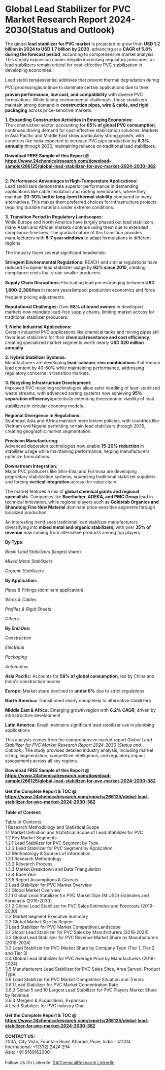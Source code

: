 <h1>Global Lead Stabilizer for PVC Market Research Report 2024-2030(Status and Outlook)</h1><p>The global <strong>lead stabilizer for PVC market</strong> is projected to grow from <strong>USD 1.2 billion in 2024 to USD 1.7 billion by 2030</strong>, advancing at a <strong>CAGR of 5.8% during the forecast period</strong>, according to comprehensive market analysis. This steady expansion comes despite increasing regulatory pressures, as lead stabilizers remain critical for cost-effective PVC stabilization in developing economies.</p><p>Lead stabilizersâessential additives that prevent thermal degradation during PVC processingâcontinue to dominate certain applications due to their <strong>proven performance, low cost, and compatibility</strong> with diverse PVC formulations. While facing environmental challenges, these stabilizers maintain strong demand in <strong>construction pipes, wire &amp; cable, and rigid packaging</strong> across price-sensitive markets.</p><p><strong>1. Expanding Construction Activities in Emerging Economies:</strong><br>
The construction sector, accounting for <strong>65% of global PVC consumption</strong>, continues driving demand for cost-effective stabilization solutions. Markets in Asia Pacific and Middle East show particularly strong growth, with countries like India expected to increase PVC pipe production by <strong>8.3% annually</strong> through 2030, maintaining reliance on traditional lead stabilizers.</p><div><b>Download FREE Sample of this Report @ 
            <a href="https://www.24chemicalresearch.com/download-sample/266125/global-lead-stabilizer-for-pvc-market-2024-2030-382">
            https://www.24chemicalresearch.com/download-sample/266125/global-lead-stabilizer-for-pvc-market-2024-2030-382</a></b></div><br><p><strong>2. Performance Advantages in High-Temperature Applications:</strong><br>
Lead stabilizers demonstrate superior performance in demanding applications like cable insulation and roofing membranes, where they maintain <strong>20-30% better long-term thermal stability</strong> compared to many alternatives. This makes them preferred choices for infrastructure projects requiring durable materials under extreme conditions.</p><p><strong>3. Transition Period in Regulatory Landscapes:</strong><br>
While Europe and North America have largely phased out lead stabilizers, many Asian and African markets continue using them due to extended compliance timelines. The gradual nature of this transition provides manufacturers with <strong>5-7 year windows</strong> to adapt formulations in different regions.</p><p>The industry faces several significant headwinds:</p><p><strong>Stringent Environmental Regulations:</strong> REACH and similar regulations have reduced European lead stabilizer usage by <strong>92% since 2015</strong>, creating compliance costs that strain smaller producers.</p><p><strong>Supply Chain Disruptions:</strong> Fluctuating lead pricesâranging between <strong>USD 1,800-2,300/ton</strong> in recent yearsâimpact production economics and force frequent pricing adjustments.</p><p><strong>Reputational Challenges:</strong> Over <strong>68% of brand owners</strong> in developed markets now mandate lead-free supply chains, limiting market access for traditional stabilizer producers.</p><p><strong>1. Niche Industrial Applications:</strong><br>
Certain industrial PVC applications like chemical tanks and mining pipes still favor lead stabilizers for their <strong>chemical resistance and cost efficiency</strong>, creating specialized market segments worth nearly <strong>USD 320 million annually</strong>.</p><p><strong>2. Hybrid Stabilizer Systems:</strong><br>
Manufacturers are developing <strong>lead-calcium-zinc combinations</strong> that reduce lead content by 40-60% while maintaining performance, addressing regulatory concerns in transition markets.</p><p><strong>3. Recycling Infrastructure Development:</strong><br>
Improved PVC recycling technologies allow safer handling of lead-stabilized waste streams, with advanced sorting systems now achieving <strong>95% separation efficiency</strong>âpotentially extending theeconomic viability of lead stabilizers in circular economy models.</p><p><strong>Regional Divergence in Regulations:</strong><br>
    Southeast Asia and Africa maintain more lenient policies, with countries like Vietnam and Nigeria permitting certain lead stabilizers through 2035, creating geographic market segmentation.</p><p><strong>Precision Manufacturing:</strong><br>
    Advanced dispersion technologies now enable <strong>15-20% reduction</strong> in stabilizer usage while maintaining performance, helping manufacturers optimize formulations.</p><p><strong>Downstream Integration:</strong><br>
    Major PVC producers like Shin-Etsu and Formosa are developing proprietary stabilization systems, squeezing traditional stabilizer suppliers and forcing <strong>vertical integration</strong> across the value chain.</p><p>The market features a mix of <strong>global chemical giants and regional specialists</strong>. Companies like <strong>Baerlocher, ADEKA, and PMC Group</strong> lead in technical innovation, while regional players such as <strong>Goldstab Organics and Shandong Fine New Material</strong> dominate price-sensitive segments through localized production.</p><p>An interesting trend sees traditional lead stabilizer manufacturers diversifying into <strong>mixed metal and organic stabilizers</strong>, with over <strong>35% of revenue</strong> now coming from alternative products among top players.</p><p><strong>By Type:</strong></p><p><em>Basic Lead Stabilizers</em> (largest share)</p><p><em>Mixed Metal Stabilizers</em></p><p><em>Organic Stabilizers</em></p><p><strong>By Application:</strong></p><p><em>Pipes &amp; Fittings</em> (dominant application)</p><p><em>Wires &amp; Cables</em></p><p><em>Profiles &amp; Rigid Sheets</em></p><p><em>Others</em></p><p><strong>By End Use:</strong></p><p><em>Construction</em></p><p><em>Electrical</em></p><p><em>Packaging</em></p><p><em>Automotive</em></p><p><strong>Asia Pacific:</strong> Accounts for <strong>58% of global consumption</strong>, led by China and India's construction booms</p><p><strong>Europe:</strong> Market share declined to <strong>under 8%</strong> due to strict regulations</p><p><strong>North America:</strong> Transitioned nearly completely to alternative stabilizers</p><p><strong>Middle East &amp; Africa:</strong> Emerging growth region with <strong>6.2% CAGR</strong>, driven by infrastructure development</p><p><strong>Latin America:</strong> Brazil maintains significant lead stabilizer use in plumbing applications</p><p>This analysis comes from the comprehensive market report <em>Global Lead Stabilizer for PVC Market Research Report 2024-2030 (Status and Outlook)</em>. The study provides detailed industry analysis, including market sizing, segmentation, competitive intelligence, and regulatory impact assessments across all key regions.</p><div><b>Download FREE Sample of this Report @ 
            <a href="https://www.24chemicalresearch.com/download-sample/266125/global-lead-stabilizer-for-pvc-market-2024-2030-382">
            https://www.24chemicalresearch.com/download-sample/266125/global-lead-stabilizer-for-pvc-market-2024-2030-382</a></b></div><br><div><b>Get the Complete Report & TOC @ 
            <a href="https://www.24chemicalresearch.com/reports/266125/global-lead-stabilizer-for-pvc-market-2024-2030-382">
            https://www.24chemicalresearch.com/reports/266125/global-lead-stabilizer-for-pvc-market-2024-2030-382</a></b></div><br>
            <b>Table of Content:</b><p>Table of Contents<br />
1 Research Methodology and Statistical Scope<br />
1.1 Market Definition and Statistical Scope of Lead Stabilizer for PVC<br />
1.2 Key Market Segments<br />
1.2.1 Lead Stabilizer for PVC Segment by Type<br />
1.2.2 Lead Stabilizer for PVC Segment by Application<br />
1.3 Methodology & Sources of Information<br />
1.3.1 Research Methodology<br />
1.3.2 Research Process<br />
1.3.3 Market Breakdown and Data Triangulation<br />
1.3.4 Base Year<br />
1.3.5 Report Assumptions & Caveats<br />
2 Lead Stabilizer for PVC Market Overview<br />
2.1 Global Market Overview<br />
2.1.1 Global Lead Stabilizer for PVC Market Size (M USD) Estimates and Forecasts (2019-2030)<br />
2.1.2 Global Lead Stabilizer for PVC Sales Estimates and Forecasts (2019-2030)<br />
2.2 Market Segment Executive Summary<br />
2.3 Global Market Size by Region<br />
3 Lead Stabilizer for PVC Market Competitive Landscape<br />
3.1 Global Lead Stabilizer for PVC Sales by Manufacturers (2019-2024)<br />
3.2 Global Lead Stabilizer for PVC Revenue Market Share by Manufacturers (2019-2024)<br />
3.3 Lead Stabilizer for PVC Market Share by Company Type (Tier 1, Tier 2, and Tier 3)<br />
3.4 Global Lead Stabilizer for PVC Average Price by Manufacturers (2019-2024)<br />
3.5 Manufacturers Lead Stabilizer for PVC Sales Sites, Area Served, Product Type<br />
3.6 Lead Stabilizer for PVC Market Competitive Situation and Trends<br />
3.6.1 Lead Stabilizer for PVC Market Concentration Rate<br />
3.6.2 Global 5 and 10 Largest Lead Stabilizer for PVC Players Market Share by Revenue<br />
3.6.3 Mergers & Acquisitions, Expansion<br />
4 Lead Stabilizer for PVC Industry Chai</p><div><b>Get the Complete Report & TOC @ 
            <a href="https://www.24chemicalresearch.com/reports/266125/global-lead-stabilizer-for-pvc-market-2024-2030-382">
            https://www.24chemicalresearch.com/reports/266125/global-lead-stabilizer-for-pvc-market-2024-2030-382</a></b></div><br><b>CONTACT US:</b><br>
            203A, City Vista, Fountain Road, Kharadi, Pune, India - 411014<br>
            International: +1(332) 2424 294<br>
            Asia: +91 9169162030 <br><br>
            Follow Us On LinkedIn: <a href="https://www.linkedin.com/company/24chemicalresearch/">24ChemicalResearch LinkedIn</a>